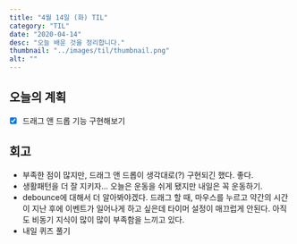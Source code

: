 ```yaml
---
title: "4월 14일 (화) TIL"
category: "TIL"
date: "2020-04-14"
desc: "오늘 배운 것을 정리합니다."
thumbnail: "../images/til/thumbnail.png"
alt: ""
---
```


## 오늘의 계획

- [x] 드래그 앤 드롭 기능 구현해보기

## 회고

- 부족한 점이 많지만, 드래그 앤 드롭이 생각대로(?) 구현되긴 했다. 좋다.
- 생활패턴을 더 잘 지키자... 오늘은 운동을 쉬게 됐지만 내일은 꼭 운동하기.
- debounce에 대해서 더 알아봐야겠다. 드래그 할 때, 마우스를 누르고 약간의 시간이 지난 후에 이벤트가 일어나게 하고 싶은데 타이머 설정이 매끄럽게 안된다. 아직도 비동기 지식이 많이 많이 부족함을 느끼고 있다.
- 내일 퀴즈 풀기
